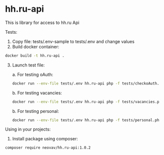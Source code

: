 # hh.ru-api

This is library for access to hh.ru Api

Tests:

1. Copy file: tests/.env-sample to tests/.env and change values
2. Build docker container:

```bash
docker build -t hh.ru-api .
```

3. Launch test file:

    a. For testing oAuth: 
    
    ```bash
    docker run --env-file tests/.env hh.ru-api php -f tests/checkoAuth.php
    ```

    b. For testing vacancies: 
    
    ```bash
    docker run --env-file tests/.env hh.ru-api php -f tests/vacancies.php
    ```

    b. For testing personal: 
    
    ```bash
    docker run --env-file tests/.env hh.ru-api php -f tests/personal.php
    ```
   
Using in your projects:

1. Install package using composer:

```bash
composer require neovav/hh.ru-api:1.0.2
```